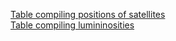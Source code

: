 [Table compiling positions of satellites](https://arxiv.org/pdf/1307.6210.pdf)    
[Table compiling lumininosities](http://arxiv.org/pdf/1401.1208v2.pdf)  